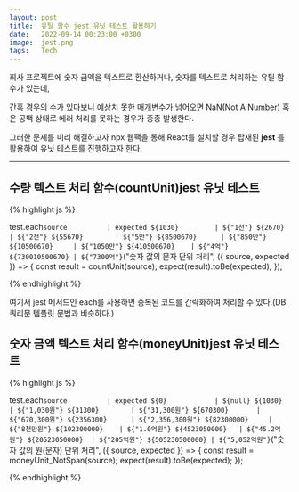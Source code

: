 ```yaml
---
layout: post
title:  유틸 함수 jest 유닛 테스트 활용하기
date:   2022-09-14 00:23:00 +0300
image:  jest.png
tags:   Tech
---
```


회사 프로젝트에 숫자 금액을 텍스트로 환산하거나, 숫자를 텍스트로 처리하는 유틸 함수가 있는데,

간혹 경우의 수가 있다보니 예상치 못한 매개변수가 넘어오면 NaN(Not A Number) 혹은 공백 상태로 에러 처리를 못하는 경우가 종종 발생한다.

그러한 문제를 미리 해결하고자 npx 웹팩을 통해 React를 설치할 경우 탑재된 __jest__ 를 활용하여 유닛 테스트를 진행하고자 한다.

---

## 수량 텍스트 처리 함수(countUnit)jest 유닛 테스트


{% highlight js %}

test.each`
  source          | expected
  ${1030}         | ${"1천"}
  ${2670}         | ${"2천"}
  ${55670}        | ${"5만"}
  ${8500670}      | ${"850만"}
  ${10500670}     | ${"1050만"}
  ${410500670}    | ${"4억"}
  ${730010500670} | ${"7300억"}
`("숫자 값의 문자 단위 처리", ({ source, expected }) => {
  const result = countUnit(source);
  expect(result).toBe(expected);
});

{% endhighlight %}


여기서 jest 메서드인 each를 사용하면 중복된 코드를 간략화하여 처리할 수 있다.(DB 쿼리문 템플릿 문법과 비슷하다.)


## 숫자 금액 텍스트 처리 함수(moneyUnit)jest 유닛 테스트


{% highlight js %}

test.each`
  source          | expected
  ${0}            | ${null}
  ${1030}         | ${"1,030원"}
  ${31300}        | ${"31,300원"}
  ${670300}       | ${"670,300원"}
  ${2356300}      | ${"2,356,300원"}
  ${82300000}     | ${"8천만원"}
  ${102300000}    | ${"1.0억원"}
  ${4523050000}   | ${"45.2억원"}
  ${20523050000}  | ${"205억원"}
  ${505230500000} | ${"5,052억원"}
`("숫자 값의 원(문자) 단위 처리", ({ source, expected }) => {
  const result = moneyUnit_NotSpan(source);
  expect(result).toBe(expected);
});

{% endhighlight %}
